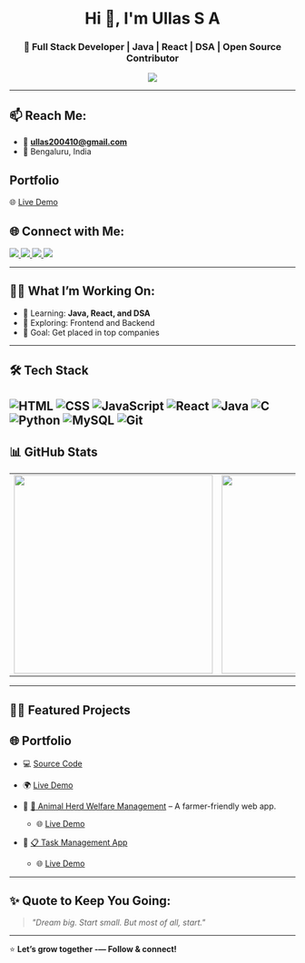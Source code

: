 <h1 align="center">Hi 👋, I'm Ullas S A</h1>
<h3 align="center">🚀 Full Stack Developer | Java | React | DSA | Open Source Contributor</h3>

<p align="center">
  <img src="https://readme-typing-svg.herokuapp.com?center=true&lines=Hey+there,+I'm+Ullas!;Full+Stack+Web+Dev+🚀;React+%7C+Java+%7C+DSA+Lover" />
</p>

---

## 📫 Reach Me:
- 📧 **ullas200410@gmail.com**
- 📍 Bengaluru, India

## Portfolio
 🌐 [Live Demo](https://myportfolio-8p4w.onrender.com/)


## 🌐 Connect with Me:

<a href="https://linkedin.com/in/ullas-s-a-056229330" target="blank">
  <img src="https://img.shields.io/badge/LinkedIn-@Ullas_S_A-0A66C2?style=for-the-badge&logo=linkedin&logoColor=white" />
</a>
<a href="https://leetcode.com/Ullas_S_A/" target="blank">
  <img src="https://img.shields.io/badge/LeetCode-@Ullas_S_A-FFA116?style=for-the-badge&logo=leetcode&logoColor=white" />
</a>
<a href="https://www.instagram.com/_ullas_.a/" target="blank">
  <img src="https://img.shields.io/badge/Instagram-@_ullas_.a-E4405F?style=for-the-badge&logo=instagram&logoColor=white" />
</a>
<a href="https://x.com/_ullas_a" target="blank">
  <img src="https://img.shields.io/badge/Twitter-@Ullas_S_A-1DA1F2?style=for-the-badge&logo=twitter&logoColor=white" />
</a>

---

## 🧑‍💻 What I’m Working On:
- 🔭 Learning: **Java, React, and DSA**
- 🚀 Exploring: Frontend and Backend
- 🎯 Goal: Get placed in top companies

---

## 🛠️ Tech Stack

![HTML](https://img.shields.io/badge/-HTML5-E34F26?logo=html5&logoColor=white)
![CSS](https://img.shields.io/badge/-CSS3-1572B6?logo=css3&logoColor=white)
![JavaScript](https://img.shields.io/badge/-JavaScript-F7DF1E?logo=javascript&logoColor=black)
![React](https://img.shields.io/badge/-React-61DAFB?logo=react&logoColor=black)
![Java](https://img.shields.io/badge/-Java-007396?logo=java&logoColor=white)
![C](https://img.shields.io/badge/-C-00599C?logo=c&logoColor=white)
![Python](https://img.shields.io/badge/-Python-3776AB?logo=python&logoColor=white)
![MySQL](https://img.shields.io/badge/-MySQL-4479A1?logo=mysql&logoColor=white)
![Git](https://img.shields.io/badge/-Git-F05032?logo=git&logoColor=white)
---

## 📊 GitHub Stats

<table>
  <tr>
    <td><img src="https://github-readme-stats.vercel.app/api?username=ullassa&show_icons=true&theme=tokyonight" width="350"/></td>
    <td><img src="https://github-readme-stats.vercel.app/api/top-langs/?username=ullassa&layout=compact&theme=tokyonight" width="350"/></td>
  </tr>
</table>

---

## 🧑‍💻 Featured Projects
## 🌐 Portfolio
- 💻 [Source Code](https://github.com/ullassa/MyPortfolio)
- 🌍 [Live Demo](https://myportfolio-8p4w.onrender.com/)  


- 🔹 [🐄 Animal Herd Welfare Management](https://github.com/ullassa/Animal-Herd-Welfare-Management) – A farmer-friendly web app.
  - 🌐 [Live Demo](https://animal-herd-welfare-management.vercel.app/)

- 🔹 [📋 Task Management App](https://github.com/ullassa/task-managemnt)
  - 🌐 [Live Demo](https://task-managemnt-rho.vercel.app/)

---

## ✨ Quote to Keep You Going:
> *"Dream big. Start small. But most of all, start."*

---

⭐️ **Let’s grow together -— Follow & connect!**

